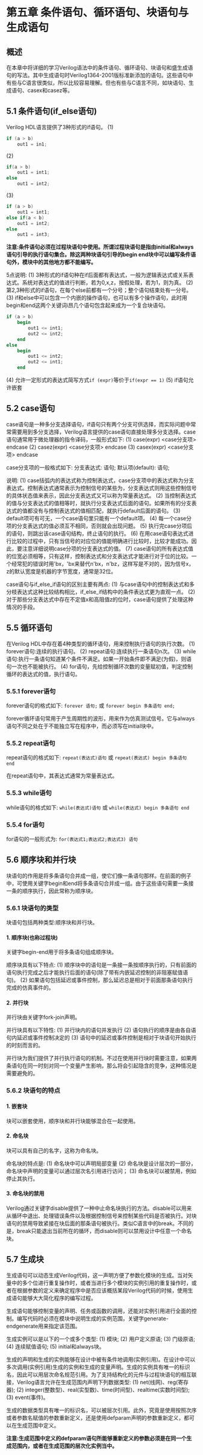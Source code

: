 # 第五章 条件语句、循环语句、块语句与生成语句

## 概述
在本章中将详细的学习Verilog语法中的条件语句、循环语句、块语句和盛生成语句的写法。其中生成语句时Verilog1364-2001版标准新添加的语句。这些语句中有些与C语言很类似，所以比较容易理解。但也有些与C语言不同，如块语句、生成语句、casex和casez等。

## 5.1 条件语句(if_else语句)
Verilog HDL语言提供了3种形式的if语句。
(1)
```verilog
if (a > b)
    out1 = in1;
```
(2)
```verilog
if(a > b)
    out1 = int1;
else
    out1 = int2;
```
(3)
```verilog
if (a > b)
    out1 = int1;
else if(a < b)
    out1 = int2;
else 
    out1 = int3;
```

**注意:条件语句必须在过程块语句中使用。所谓过程块语句是指由initial和always语句引导的执行语句集合。除这两种块语句引导的begin end块中可以编写条件语句外，模块中的其他地方都不能编写。**

5点说明:
(1) 3种形式的if语句种在if后面都有表达式，一般为逻辑表达式或关系表达式。系统对表达式的值进行判断，若为0,x,z，按假处理，若为1，则为真。 
(2) 第2,3种形式的if语句，在每个else前都有一个分号；整个语句结束处有一分号。
(3) if和else中可以包含一个内嵌的操作语句，也可以有多个操作语句，此时用begin和end这两个关键词i昂几个语句包含起来成为一个复合块语句。
```verilog
if (a > b)
    begin
        out1 <= int1;
        out2 <= int2;
    end
else
    begin
        out1 <= int2;
        out2 <= int1;
    end
```
(4) 允许一定形式的表达式简写方式`if (expr)`等价于`if(expr == 1)`
(5) if语句允许嵌套

## 5.2 case语句
case语句是一种多分支选择语句，if语句只有两个分支可供选择，而实际问题中常常需要用到多分支选择，Verilog语言提供的case语句直接处理多分支选择。case语句通常用于微处理器的指令译码，一般形式如下:
(1) case(expr) <case分支项> endcase
(2) casez(expr) <case分支项> endcase
(3) casex(expr) <case分支项> endcase

case分支项的一般格式如下:
分支表达式: 语句;
默认项(default): 语句;

说明:
(1) case括弧内的表达式称为控制表达式，case分支项中的表达式称为分支表达式。控制表达式通常表示为控制信号的某些为，分支表达式则用这些控制信号的具体状态值来表示，因此分支表达式又可以称为常量表达式。
(2) 当控制表达式的值与分支表达式的值相等时，就执行分支表达式后面的语句。如果所有的分支表达式的值都没有与控制表达式的值相匹配，就执行default后面的语句。
(3) default项可有可无，一个case语句里只能有一个default项。
(4) 每一个case分项的分支表达式的值必须互不相同，否则就会出现问题。
(5) 执行完case分项后的语句，则跳出该case语句结构，终止语句的执行。
(6) 在用case语句表达式进行比较的过程中，只有当信号的对应位的值能明确进行比较时，比较才能成功。因此，要注意详细说明case分项的分支表达式的值。
(7) case语句的所有表达式值的位宽必须相等，只有这样，控制表达式和分支表达式才能进行对于位的比较。一个经常犯的错误时用'bx，'bx来替代n'bx，n'bz，这样写是不对的，因为信号x，z的默认宽度是机器的字节宽度，通常是32位。

case语句与if_else_if语句的区别主要有两点:
(1) 与case语句中的控制表达式和多分枝表达式这种比较结构相比，if_else_if结构中的条件表达式更为直观一点。
(2) 对于那些分支表达式中存在不定值x和高阻值z的位时，case语句提供了处理这种情况的手段。

## 5.5 循环语句
在Verilog HDL中存在着4种类型的循环语句，用来控制执行语句的执行次数。
(1) forever语句:连续的执行语句。
(2) repeat语句:连续执行一条语句n次。
(3) while语句:执行一条语句知道某个条件不满足。如果一开始条件即不满足(为假)，则语句一次也不能被执行。
(4) for语句，先给控制循环次数的变量赋初值，判定控制循环的表达式的值，执行语句。

### 5.5.1 forever语句
forever语句的格式如下:
`forever 语句;` 或 `forever begin 多条语句 end;`

forever循环语句常用于产生周期性的波形，用来作为仿真测试信号。它与always语句不同之处在于不能独立写在程序中，而必须写在initial块中。

### 5.5.2 repeat语句
repeat语句的格式如下:
`repeat(表达式)语句` 或 `repeat(表达式) begin 多条语句 end`

在repeat语句中，其表达式通常为常量表达式。

### 5.5.3 while语句
while语句的格式如下:
`while(表达式)语句` 或 `while(表达式) begin 多条语句 end`

### 5.5.4 for语句
for语句的一般形式为:
`for(表达式1;表达式2;表达式3) 语句`

## 5.6 顺序块和并行块
块语句的作用是将多条语句合并成一组，使它们像一条语句那样。在前面的例子中，可使用关键字begin和end将多条语句合并成一组。由于这些语句需要一条接一条的顺序执行，因此常称为顺序块。

### 5.6.1 块语句的类型
块语句包括两种类型:顺序块和并行块。

#### 1. 顺序块(也称过程块)
关键字begin-end用于将多条语句组成顺序块。

顺序块具有以下特点:
(1) 顺序块中的语句是一条接一条按顺序执行的，只有前面的语句执行完成之后才能执行后面的语句(除了带有内嵌延迟控制的非阻塞赋值语句)。
(2) 如果语句包括延迟或事件控制，那么延迟总是相对于前面那条语句执行完成的仿真事件的。

#### 2. 并行块
并行块由关键字fork-join声明。

并行块具有以下特性:
(1) 并行块内的语句并发执行
(2) 语句执行的顺序是由各自语句内延迟或事件控制决定的
(3) 语句中的延迟或事件控制是相对于块语句开始执行的时刻而言的。

并行块为我们提供了并行执行语句的机制。不过在使用并行块时需要注意，如果两条语句在同一时刻对同一个变量产生影响，那么将会引起隐含的竞争，这种情况是需要避免的。

### 5.6.2 块语句的特点

#### 1. 嵌套块
块可以嵌套使用，顺序块和并行块能够混合在一起使用。

#### 2. 命名块
块可以具有自己的名字，这称为命名块。

命名块的特点是:
(1) 命名块中可以声明局部变量
(2) 命名块是设计层次的一部分，命名块中声明的变量可以通过层次名引用进行访问；
(3) 命名块可以被禁用，例如停止其执行。

#### 3. 命名块的禁用
Verilog通过关键字disable提供了一种中止命名块执行的方法。disable可以用来从循环中退出、处理错误条件以及根据控制信号来控制某些代码是否被执行。对块语句的禁用导致紧接在块后面的那条语句被执行。类似C语言中的break。不同的是，break只能退出当前所在的循环，而disable则可以禁用设计中任意一个命名块。

## 5.7 生成块
生成语句可以动态生成Verilog代码，这一声明方便了参数化模块的生成。当对矢量中的多个位进行重复操作时，或者当进行多个模块的实例引用的重复操作时，或者在根据参数的定义来确定程序中是否应该概括某段Verilog代码的时候，使用生成语句能够大大简化程序的编写过程。

生成语句能够控制变量的声明、任务或函数的调用，还能对实例引用进行全面的控制。编写代码时必须在模块中说明生成的实例范围，关键字generate-endgenerate用来指定该范围。

生成实例可以是以下的一个或多个类型:
(1) 模块;
(2) 用户定义原语;
(3) 门级原语;
(4) 连续赋值语句;
(5) initial和always块。

生成的声明和生成的实例能够在设计中被有条件地调用(实例引用)。在设计中可以多次调用(实例引用)生成的实例和生成的变量声明。生成的实例具有唯一的标识名，因此可以用层次命名规范引用。为了支持结构化的元件与过程块语句的相互联接，Verilog语言允许在生成范围内声明下列数据类型:
(1) net(线网)、reg(寄存器);
(2) integer(整数型)、real(实型数)、time(时间型)、realtime(实数时间型);
(3) event(事件)。

生成的数据类型具有唯一的标识名，可以被层次引用。此外，究竟是使用按照次序或者参数名赋值的参数重新定义，还是使用defparam声明的参数重新定义，都可以在生成范围中定义。

**注意:生成范围中定义的defparam语句所能够重新定义的参数必须是在同一个生成范围内，或者在生成范围的层次化实例当中。**